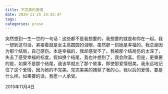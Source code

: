 ```yaml
---
title: 不完美的爱情
date: 2020-11-25 14:43:47
tags:
categories: prose
---
```

突然想到一生一世的一句话：这些都不是我想要的，我想要的就是和你在一起。我一想到这句话，紧接着就是女主高圆圆的泪眼，虽然那一刻她是幸福的。我总是因为那个结局，自己感伤。本是幸福的，我却感受不了。我被那个结局伤的太深了，失去了感受幸福的标度。假如换个结尾，我也许想到了，我会欣喜。但是，更重要的是，如果不是那个结尾，我该早就忘了那个故事，即使那爱情很美。我永远地记住了这个爱情，因为她的不完美。完完美美的捕获了我的心。我以后的爱情，要是什么样。如果要的话，我愿一人承受。

2015年11月4日